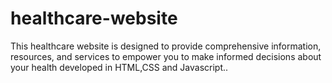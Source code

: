 # healthcare-website
This healthcare website is designed to provide comprehensive information, resources, and services to empower you to make informed decisions about your health developed in HTML,CSS and Javascript..
